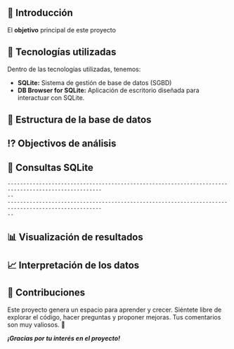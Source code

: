 ## :dart: Introducción

El **objetivo** principal de este proyecto 

## :wrench: Tecnologías utilizadas

Dentro de las tecnologías utilizadas, tenemos:

- **SQLite:** Sistema de gestión de base de datos (SGBD)
- **DB Browser for SQLite:** Aplicación de escritorio diseñada para interactuar con SQLite. 
  

## :open_file_folder: Estructura de la base de datos

## :interrobang: Objectivos de análisis



## :bookmark_tabs: Consultas SQLite

~~~
----------------------------------------------------------------------------------------------------
-- 
----------------------------------------------------------------------------------------------------
-- 
~~~

## :bar_chart: Visualización de resultados

## :chart_with_upwards_trend: Interpretación de los datos



## :incoming_envelope: Contribuciones

Este proyecto genera un espacio para aprender y crecer. 
Siéntete libre de explorar el código, hacer preguntas y proponer mejoras. 
Tus comentarios son muy valiosos. :dizzy:

***¡Gracias por tu interés en el proyecto!***